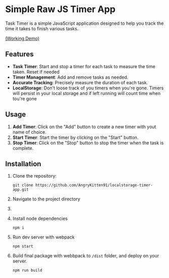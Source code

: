 # Simple Raw JS Timer App

Task Timer is a simple JavaScript application designed to help you track the time it takes to finish various tasks.

[(Working Demo)](https://angrykitten91.github.io/localstorage-timer-app/)

## Features

- **Task Timer**: Start and stop a timer for each task to measure the time taken. Reset if needed
- **Timer Management**: Add and remove tasks as needed.
- **Accurate Tracking**: Precisely measure the duration of each task.
- **LocalStorage**: Don't loose track of you timers when you're gone. Timers will persist in your local storage and if left running will count time when tou're gone

## Usage

1. **Add Timer**: Click on the "Add" button to create a new timer with yout name of choice.
2. **Start Timer**: Start the timer by clicking on the "Start" button.
3. **Stop Timer**: Click on the "Stop" button to stop the timer when the task is complete.

## Installation

1. Clone the repository:

   ```
   git clone https://github.com/AngryKitten91/localstorage-timer-app.git
   ```

2. Navigate to the project directory
3.

4. Install node dependencies

   ```
   npm i
   ```

5. Run dev server with webpack

   ```
   npm start
   ```

6. Build final package with webbpack to `/dist` folder, and deploy on your server.

   ```
   npm run build
   ```
